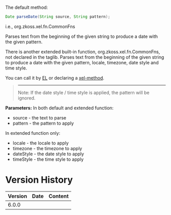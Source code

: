 The default method:

```java
Date parseDate(String source, String pattern);
```

  
i.e.,
<javadoc method="parseDate(java.lang.String, java.lang.String)">org.zkoss.xel.fn.CommonFns</javadoc>

Parses text from the beginning of the given string to produce a date
with the given pattern.

There is another extended built-in function,
<javadoc method="parseDate(java.lang.String, java.lang.String, java.util.Locale, java.util.TimeZone, java.lang.String, java.lang.String)">org.zkoss.xel.fn.CommonFns</javadoc>,
not declared in the taglib. Parses text from the beginning of the given
string to produce a date with the given pattern, locale, timezone, date
style and time style.

You can call it by [ EL](ZUML_Reference/EL_Expressions/Static_Fields_and_Methods)
or declaring a [ xel-method](ZUML_Reference/ZUML/Processing_Instructions/xel-method).

> ------------------------------------------------------------------------
>
> Note: If the date style / time style is applied, the pattern will be
> ignored.

**Parameters:** In both default and extended function:

- source - the text to parse
- pattern - the pattern to apply

In extended function only:

- locale - the locale to apply
- timezone - the timezone to apply
- dateStyle - the date style to apply
- timeStyle - the time style to apply

# Version History

| Version | Date | Content |
|---------|------|---------|
| 6.0.0   |      |         |
